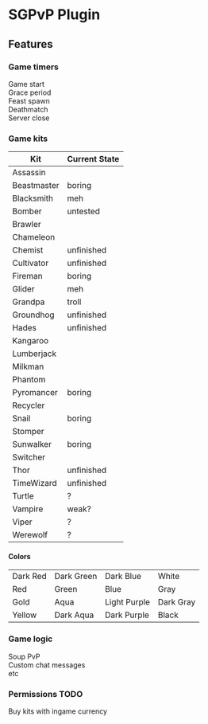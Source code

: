 # SGPvP Plugin

## Features

### Game timers
Game start \
Grace period \
Feast spawn \
Deathmatch \
Server close

### Game kits
| **Kit**     | **Current State** |
| ----------- | ----------------- |
| Assassin    |                   |
| Beastmaster | boring            |
| Blacksmith  | meh               |
| Bomber      | untested          |
| Brawler     |                   |
| Chameleon   |                   |
| Chemist     | unfinished        |
| Cultivator  | unfinished        |
| Fireman     | boring            |
| Glider      | meh               |
| Grandpa     | troll             |
| Groundhog   | unfinished        |
| Hades       | unfinished        |
| Kangaroo    |                   |
| Lumberjack  |                   |
| Milkman     |                   |
| Phantom     |                   |
| Pyromancer  | boring            |
| Recycler    |                   |
| Snail       | boring            |
| Stomper     |                   |
| Sunwalker   | boring            |
| Switcher    |                   |
| Thor        | unfinished        |
| TimeWizard  | unfinished        |
| Turtle      | ?                 |
| Vampire     | weak?             |
| Viper       | ?                 |
| Werewolf    | ?                 |

#### Colors
|          |            |              |           |
| -------- | ---------- | ------------ | --------- |
| Dark Red | Dark Green | Dark Blue    | White     |
| Red      | Green      | Blue         | Gray      |
| Gold     | Aqua       | Light Purple | Dark Gray |
| Yellow   | Dark Aqua  | Dark Purple  | Black     |

### Game logic
Soup PvP \
Custom chat messages \
etc

### Permissions TODO
Buy kits with ingame currency

